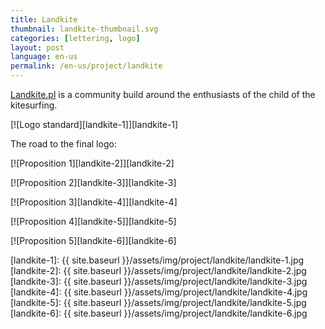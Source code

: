 ```yaml
---
title: Landkite
thumbnail: landkite-thumbnail.svg
categories: [lettering, logo]
layout: post
language: en-us
permalink: /en-us/project/landkite
---
```


[Landkite.pl](http://landkite.pl) is a community build around the enthusiasts of the child of the kitesurfing.

[![Logo standard][landkite-1]][landkite-1]

The road to the final logo:

[![Proposition 1][landkite-2]][landkite-2]

[![Proposition 2][landkite-3]][landkite-3]

[![Proposition 3][landkite-4]][landkite-4]

[![Proposition 4][landkite-5]][landkite-5]

[![Proposition 5][landkite-6]][landkite-6]

[landkite-1]: {{ site.baseurl }}/assets/img/project/landkite/landkite-1.jpg
[landkite-2]: {{ site.baseurl }}/assets/img/project/landkite/landkite-2.jpg
[landkite-3]: {{ site.baseurl }}/assets/img/project/landkite/landkite-3.jpg
[landkite-4]: {{ site.baseurl }}/assets/img/project/landkite/landkite-4.jpg
[landkite-5]: {{ site.baseurl }}/assets/img/project/landkite/landkite-5.jpg
[landkite-6]: {{ site.baseurl }}/assets/img/project/landkite/landkite-6.jpg